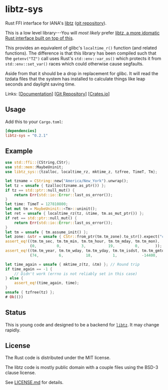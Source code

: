 libtz-sys
=========

Rust FFI interface for IANA's [libtz](https://www.iana.org/time-zones)
([git repository](https://github.com/eggert/tz)).

This is a low level library---You will _most likely_ prefer [libtz, a more
idomatic Rust interface built on top of this](https://github.com/caldwell/libtz).

This provides an equivalent of glibc's `localtime_r()` function (and related
functions). The difference is that this library has been compiled such that the
`getenv("TZ")` call uses Rust's `std::env::var_os()` which protects it from
`std::env::set_var()` races which could otherwise cause segfaults.

Aside from that it should be a drop in replacement for glibc. It will read the
tzdata files that the system has installed to calculate things like leap seconds
and daylight saving time.

Links: [[Documentation](https://docs.rs/libtz-sys/latest)]
       [[Git Repository](https://github.com/caldwell/libtz-sys)]
       [[Crates.io](https://crates.io/crates/libtz-sys)]

Usage
-----

Add this to your `Cargo.toml`:

```toml
[dependencies]
libtz-sys = "0.2.1"
```

Example
-------

```rust
use std::ffi::{CString,CStr};
use std::mem::MaybeUninit;
use libtz_sys::{tzalloc, localtime_rz, mktime_z, tzfree, TimeT, Tm};

let tzname = CString::new("America/New_York").unwrap();
let tz = unsafe { tzalloc(tzname.as_ptr()) };
if tz == std::ptr::null_mut() {
    return Err(std::io::Error::last_os_error());
}
let time: TimeT = 127810800;
let mut tm = MaybeUninit::<Tm>::uninit();
let ret = unsafe { localtime_rz(tz, &time, tm.as_mut_ptr()) };
if ret == std::ptr::null_mut() {
    return Err(std::io::Error::last_os_error());
}
let tm = unsafe { tm.assume_init() };
let zone: &str = unsafe { CStr::from_ptr(tm.tm_zone).to_str().expect("correct utf8") };
assert_eq!((tm.tm_sec, tm.tm_min, tm.tm_hour, tm.tm_mday, tm.tm_mon),
           (0,         0,         3,          19,         0,       ));
assert_eq!((tm.tm_year, tm.tm_wday, tm.tm_yday, tm.tm_isdst, tm.tm_gmtoff, zone),
           (74,         6,          18,         1,           -14400,       "EDT"));

let time_again = unsafe { mktime_z(tz, &tm) }; // Round trip
if time_again == -1 {
    // Didn't work (errno is not reliably set in this case)
} else {
    assert_eq!(time_again, time);
}
unsafe { tzfree(tz) };
# Ok(())
```

Status
------
This is young code and designed to be a backend for
[`libtz`](https://github.com/caldwell/libtz). It may change rapidly.

License
-------

The Rust code is distributed under the MIT license.

The libtz code is mostly public domain with a couple files using the BSD-3
clause license.

See [LICENSE.md](LICENSE.md) for details.
